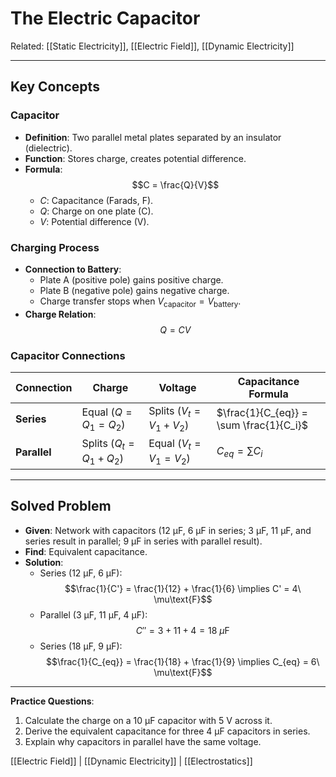 # The Electric Capacitor  
Related: [[Static Electricity]], [[Electric Field]], [[Dynamic Electricity]]  

---

## Key Concepts  
### Capacitor  
- **Definition**: Two parallel metal plates separated by an insulator (dielectric).  
- **Function**: Stores charge, creates potential difference.  
- **Formula**:  
  $$C = \frac{Q}{V}$$  
  - $C$: Capacitance (Farads, F).  
  - $Q$: Charge on one plate (C).  
  - $V$: Potential difference (V).  

### Charging Process  
- **Connection to Battery**:  
  - Plate A (positive pole) gains positive charge.  
  - Plate B (negative pole) gains negative charge.  
  - Charge transfer stops when $V_{\text{capacitor}} = V_{\text{battery}}$.  
- **Charge Relation**:  
  $$Q = C V$$  

### Capacitor Connections  
| Connection | Charge | Voltage | Capacitance Formula |  
|------------|--------|---------|---------------------|  
| **Series** | Equal ($Q = Q_1 = Q_2$) | Splits ($V_t = V_1 + V_2$) | $\frac{1}{C_{eq}} = \sum \frac{1}{C_i}$ |  
| **Parallel**| Splits ($Q_t = Q_1 + Q_2$) | Equal ($V_t = V_1 = V_2$) | $C_{eq} = \sum C_i$ |  

---

## Solved Problem  
- **Given**: Network with capacitors (12 μF, 6 μF in series; 3 μF, 11 μF, and series result in parallel; 9 μF in series with parallel result).  
- **Find**: Equivalent capacitance.  
- **Solution**:  
  - Series (12 μF, 6 μF):  
    $$\frac{1}{C'} = \frac{1}{12} + \frac{1}{6} \implies C' = 4\ \mu\text{F}$$  
  - Parallel (3 μF, 11 μF, 4 μF):  
    $$C'' = 3 + 11 + 4 = 18\ \mu\text{F}$$  
  - Series (18 μF, 9 μF):  
    $$\frac{1}{C_{eq}} = \frac{1}{18} + \frac{1}{9} \implies C_{eq} = 6\ \mu\text{F}$$  

---

**Practice Questions**:  
1. Calculate the charge on a 10 μF capacitor with 5 V across it.  
2. Derive the equivalent capacitance for three 4 μF capacitors in series.  
3. Explain why capacitors in parallel have the same voltage.  

[[Electric Field]] | [[Dynamic Electricity]] | [[Electrostatics]]